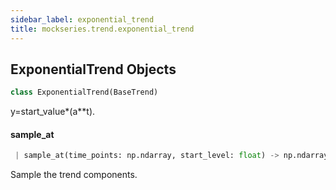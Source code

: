 ```yaml
---
sidebar_label: exponential_trend
title: mockseries.trend.exponential_trend
---
```


## ExponentialTrend Objects

```python
class ExponentialTrend(BaseTrend)
```

y=start_value*(a**t).

#### sample\_at

```python
 | sample_at(time_points: np.ndarray, start_level: float) -> np.ndarray
```

Sample the trend components.

